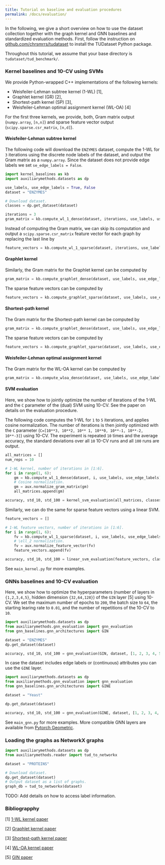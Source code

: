 ```yaml
---
title: Tutorial on baseline and evaluation procedures
permalink: /docs/evaluation/
---
```


In the following, we give a short overview on how to use the dataset collection together with the graph kernel and GNN baselines and standardized evaluation methods. 
First, follow the instruction on [github.com/chrsmrrs/tudataset](https://github.com/chrsmrrs/tudataset) to install the TUDataset Python package. 

Throughout this tutorial, we assume that your base directory is `tudataset/tud_benchmark/`.

### Kernel baselines and 10-CV using SVMs

We provide  Python-wrapped C++ implementations of the following kernels:
- Weisfeiler-Lehman subtree kernel (1-WL) [1],
- Graphlet kernel (GR) [2],
- Shortest-path kernel (SP) [3],
- Weisfeiler-Lehman optimal assignment kernel (WL-OA) [4]


For the  first three kernels, we provide, both, Gram matrix output (`numpy.array`, `[n,n]`) and sparse feature vector output (`scipy.sparse.csr_matrix`, `[n,d]`).

#### Weisfeiler-Lehman subtree kernel

The following code will download the `ENZYMES` dataset, compute the 1-WL for `3` iterations using the discrete node labels of the dataset, and output the Gram matrix as a `numpy.array`. 
Since the dataset does not provide edge labels we set `se_edge_labels = False`.
```python
import kernel_baselines as kb
import auxiliarymethods.datasets as dp

use_labels, use_edge_labels = True, False
dataset = "ENZYMES"

# Download dataset.
classes = dp.get_dataset(dataset)

iterations = 3
gram_matrix = kb.compute_wl_1_dense(dataset, iterations, use_labels, use_edge_labels)
```

Instead of computing the Gram matrix, we can skip its computation and output a `scipy.sparse.csr_matrix` feature vector for each graph by replacing the last line by
```python
feature_vectors = kb.compute_wl_1_sparse(dataset, iterations, use_labels, use_edge_labels)
```

#### Graphlet kernel

Similarly, the Gram matrix for the Graphlet kernel can be computed by
```python
gram_matrix = kb.compute_graphlet_dense(dataset, use_labels, use_edge_labels)
```

The sparse feature vectors can be computed by
```python
feature_vectors = kb.compute_graphlet_sparse(dataset, use_labels, use_edge_labels)
```

#### Shortest-path kernel

The Gram matrix for the Shortest-path kernel can be computed by
```python
gram_matrix = kb.compute_graphlet_dense(dataset, use_labels, use_edge_labels)
```

The sparse feature vectors can be computed by
```python
feature_vectors = kb.compute_graphlet_sparse(dataset, use_labels, use_edge_labels)
```

#### Weisfeiler-Lehman optimal assignment kernel

The Gram matrix for the WL-OA kernel can be computed by
```python
gram_matrix = kb.compute_wloa_dense(dataset, use_labels, use_edge_labels)
```

#### SVM evaluation

Here, we show how to jointly optimize the number of iterations of the 1-WL and the `C` parameter of the (dual) SVM using 10-CV. See the paper on details on the evaluation procedure.

The following code computes the 1-WL for `1` to `5` iterations, and applies cosine normalization. The number of iterations is then jointly optimized with the `C` parameter (`C=[10**3, 10**2, 10** 1, 10**0, 10**-1, 10**-2, 10**-3]`) using 10-CV.
The experiment is repeated `10` times and the average accuracy, the standard deviations over all `10` 10-CV runs and all `100` runs are output.

```python
all_matrices = []
num_reps = 10

# 1-WL kernel, number of iterations in [1:6].
for i in range(1, 6):
    gm = kb.compute_wl_1_dense(dataset, i, use_labels, use_edge_labels)
    # Cosine normalization.
    gm = aux.normalize_gram_matrix(gm)
    all_matrices.append(gm)

accuracy, std_10, std_100 = kernel_svm_evaluation(all_matrices, classes, num_repetitions=num_reps, all_std=True)
```
Similarly, we can do the same for sparse feature vectors using a linear SVM.
```python
feature_vectors = []

# 1-WL feature vectors, number of iterations in [1:6].
for i in range(1, 6):
    fv = kb.compute_wl_1_sparse(dataset, i, use_labels, use_edge_labels)
    # \ell_2 normalization.
    fv = aux.normalize_feature_vector(fv)
    feature_vectors.append(fv)

accuracy, std_10, std_100 = linear_svm_evaluation(feature_vectors, classes, num_repetitions=num_reps, all_std=True)
```

See `main_kernel.py` for more examples.

### GNNs baselines and 10-CV evaluation

Here, we show how to optimize the hyperparameters (number of layers  in `{1,2,3,4,5}`, hidden dimension `{32,64,128}`) of the `GIN` layer [5] using 10-CV.
We set the maximum number of epochs to `200`, the batch size to `64`, the starting learing rate to `0.01`, and the number of repetitions of the 10-CV to `10`.

```python
import auxiliarymethods.datasets as dp
from auxiliarymethods.gnn_evaluation import gnn_evaluation
from gnn_baselines.gnn_architectures import GIN

dataset = "ENZYMES"
dp.get_dataset(dataset)

accuracy, std_10, std_100 = gnn_evaluation(GIN, dataset, [1, 2, 3, 4, 5], [32, 64, 128], max_num_epochs=200, batch_size=64, start_lr=0.01, num_repetitions=num_reps, all_std=True)
```
In case the dataset includes edge labels or (continuous) attributes you can use the `GINE` layer.
```python
import auxiliarymethods.datasets as dp
from auxiliarymethods.gnn_evaluation import gnn_evaluation
from gnn_baselines.gnn_architectures import GINE

dataset = "Yeast"

dp.get_dataset(dataset)

accuracy, std_10, std_100 = gnn_evaluation(GINE, dataset, [1, 2, 3, 4, 5], [32, 64, 128], max_num_epochs=200, batch_size=64, start_lr=0.01, num_repetitions=num_reps, all_std=True)
```
See `main_gnn.py` for more examples. More compatible GNN layers are available from [Pytorch Geometric](https://github.com/rusty1s/pytorch_geometric/tree/master/benchmark/kernel).


### Loading the graphs as NetworkX graphs

```python
import auxiliarymethods.datasets as dp
from auxiliarymethods.reader import tud_to_networkx

dataset = "PROTEINS"

# Download dataset.
dp.get_dataset(dataset)
# Output dataset as a list of graphs.
graph_db = tud_to_networkx(dataset)
```


TODO: Add details on how to access label information.

### Bibliograpphy

[1] [1-WL kernel paper](http://www.jmlr.org/papers/volume12/shervashidze11a/shervashidze11a.pdf)

[2] [Graphlet kernel paper](http://proceedings.mlr.press/v5/shervashidze09a/shervashidze09a.pdf)

[3] [Shortest-path kernel paper](https://ieeexplore.ieee.org/document/1565664)

[4] [WL-OA kernel paper](https://papers.nips.cc/paper/6166-on-valid-optimal-assignment-kernels-and-applications-to-graph-classification.pdf)

[5] [GIN paper](https://openreview.net/forum?id=ryGs6iA5Km)